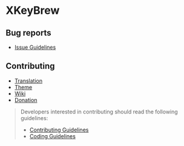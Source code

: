 XKeyBrew
=========

## <a name="reports"></a> Bug reports

- [Issue Guidelines](docs/guides/CONTRIBUTING.md#submit)


## <a name="contributing"></a> Contributing

- [Translation]()
- [Theme]()
- [Wiki]()
- [Donation]()

> Developers interested in contributing should read the following guidelines:
> - [Contributing Guidelines](docs/guides/CONTRIBUTING.md)
> - [Coding Guidelines](docs/guides/CODING.md)
